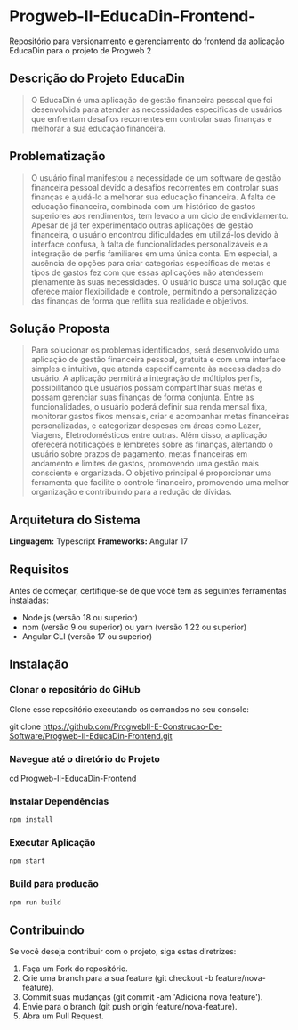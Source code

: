 # Progweb-II-EducaDin-Frontend-
Repositório para versionamento e gerenciamento do frontend da aplicação EducaDin para o projeto de Progweb 2

## Descrição do Projeto EducaDin
>O EducaDin é uma aplicação de gestão financeira pessoal que foi desenvolvida para atender às necessidades
especificas de usuários que enfrentam desafios recorrentes em controlar suas finanças e melhorar a sua educação financeira.

## Problematização
>O usuário final manifestou a necessidade de um software de gestão financeira pessoal devido a desafios recorrentes
em controlar suas finanças e ajudá-lo a melhorar sua educação  financeira. A falta de educação financeira, combinada
com um histórico de gastos superiores aos rendimentos, tem levado a um ciclo de endividamento. Apesar de já ter
experimentado outras aplicações de gestão financeira, o usuário encontrou dificuldades em utilizá-los devido à
interface confusa, à falta de funcionalidades personalizáveis e a integração de perfis familiares em uma única conta.
Em especial, a ausência de opções para criar categorias específicas de metas e tipos de gastos fez com que essas
aplicações não atendessem plenamente às suas necessidades. O usuário busca uma solução que oferece maior flexibilidade
e controle, permitindo a personalização das finanças de forma que reflita sua realidade e objetivos.

## Solução Proposta
>Para solucionar os problemas identificados, será desenvolvido uma aplicação de gestão financeira pessoal, gratuita e com
uma interface simples e intuitiva, que atenda especificamente às necessidades do usuário. A aplicação permitirá a
integração de múltiplos perfis, possibilitando que usuários possam compartilhar suas metas e possam gerenciar suas
finanças de forma conjunta. Entre as funcionalidades, o usuário poderá definir sua renda mensal fixa, monitorar gastos
fixos mensais, criar e acompanhar metas financeiras personalizadas, e categorizar despesas em áreas como Lazer, Viagens,
Eletrodomésticos entre outras. Além disso, a aplicação oferecerá notificações e lembretes sobre as finanças, alertando o
usuário sobre prazos de pagamento, metas financeiras em andamento e limites de gastos, promovendo uma gestão mais
consciente e organizada. O objetivo principal é proporcionar uma ferramenta que facilite o controle financeiro,
promovendo uma melhor organização e contribuindo para a redução de dívidas.

## Arquitetura do Sistema

**Linguagem:** Typescript
**Frameworks:** Angular 17

## Requisitos
Antes de começar, certifique-se de que você tem as seguintes ferramentas instaladas:

- Node.js (versão 18 ou superior)
- npm (versão 9 ou superior) ou yarn (versão 1.22 ou superior)
- Angular CLI (versão 17 ou superior)

## Instalação

### Clonar o repositório do GiHub
Clone esse repositório executando os comandos no seu console:

git clone https://github.com/ProgwebII-E-Construcao-De-Software/Progweb-II-EducaDin-Frontend.git

### Navegue até o diretório do Projeto
cd Progweb-II-EducaDin-Frontend

### Instalar Dependências
```bash
npm install
```

### Executar Aplicação
```bash
npm start
```

### Build para produção
```bash
npm run build
```

## Contribuindo
Se você deseja contribuir com o projeto, siga estas diretrizes:

1. Faça um Fork do repositório.
2. Crie uma branch para a sua feature (git checkout -b feature/nova-feature).
3. Commit suas mudanças (git commit -am 'Adiciona nova feature').
4. Envie para o branch (git push origin feature/nova-feature).
5. Abra um Pull Request.

